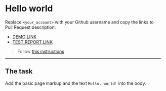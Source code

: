 # Hello world
Replace `<your_account>` with your Github username and copy the links to Pull Request description:
- [DEMO LINK](https://dmytro-roi.github.io/layout_hello-world/)
- [TEST REPORT LINK](https://dmytro-roi.github.io/layout_hello-world/report/html_report/)

> Follow [this instructions](https://mate-academy.github.io/layout_task-guideline/#how-to-solve-the-layout-tasks-on-github)
___

## The task
Add the basic page markup and the text `Hello, world!` into the body.
